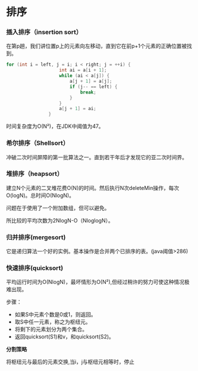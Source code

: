 # 排序

### 插入排序（insertion sort）

在第p趟，我们讲位置p上的元素向左移动，直到它在前p+1个元素的正确位置被找到。

~~~java
for (int i = left, j = i; i < right; j = ++i) {
                    int ai = a[i + 1];
                    while (ai < a[j]) {
                        a[j + 1] = a[j];
                        if (j-- == left) {
                            break;
                        }
                    }
                    a[j + 1] = ai;
                }
~~~



时间复杂度为O(N²)，在JDK中阈值为47。

### 希尔排序（Shellsort）

冲破二次时间屏障的第一批算法之一。直到若干年后才发现它的亚二次时间界。

### 堆排序（heapsort）

建立N个元素的二叉堆花费O(N)的时间。然后执行N次deleteMin操作，每次O(logN)。总时间O(NlogN)。

问题在于使用了一个附加数组，但可以避免。

所比较的平均次数为2NlogN-O（NloglogN）。

### 归并排序(mergesort)

它是递归算法一个好的实例。基本操作是合并两个已排序的表。(java阈值>286)

### 快速排序(quicksort)

平均运行时间为O(NlogN)，最坏情形为O(N²),但经过稍许的努力可使这种情况极难出现。

步骤：

* 如果S中元素个数是0或1，则返回。
* 取S中任一元素，称之为枢纽元。
* 将剩下的元素划分为两个集合。
* 返回quicksort(S1)和v，和quicksort(S2)。

**分割策略**

将枢纽元与最后的元素交换,当i，j与枢纽元相等时，停止